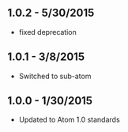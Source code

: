 ## 1.0.2 - 5/30/2015
- fixed deprecation

## 1.0.1 - 3/8/2015
- Switched to sub-atom

## 1.0.0 - 1/30/2015
- Updated to Atom 1.0 standards
